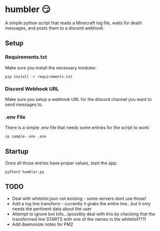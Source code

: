 # humbler :smirk:
A simple python script that reads a Minecraft log file, waits for death messages, and posts them to a discord webhook.

## Setup

### Requirements.txt
Make sure you install the necessary modules:
```
pip install -r requirements.txt
```

### Discord Webhook URL
Make sure you setup a webhook URL for the discord channel you want to send messages to. 

### .env File
There is a simple .env file that needs some entries for the script to work:
```
cp sample-.env .env
```
## Startup
Once all those entries have proper values, start the app:

```
python3 humbler.py
```

## TODO

- Deal with whitelist.json not existing - some servers dont use those!
- Add a log line transform - currently it grabs the entire line...but it only needs the pertinent data about the user
- Attempt to ignore bot kills...(possibly deal with this by checking that the transformed line STARTS with one of the names in the whitelist???)
- Add daemonize notes for PM2
